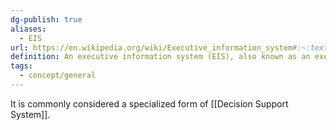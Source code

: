 ```yaml
---
dg-publish: true
aliases:
  - EIS
url: https://en.wikipedia.org/wiki/Executive_information_system#:~:text=An%20executive%20information%20system%20(EIS,information%20relevant%20to%20organizational%20goals.
definition: An executive information system (EIS), also known as an executive support system (ESS),[1] is a type of management support system that facilitates and supports senior executive information and decision-making needs. It provides easy access to internal and external information relevant to organizational goals.
tags:
  - concept/general
---
```

It is commonly considered a specialized form of [[Decision Support System]].
